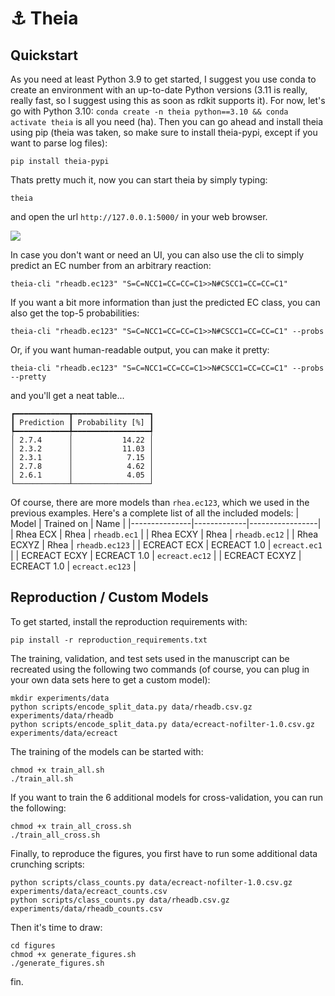 # :anchor: Theia

<!-- - <a href="#Quickstart">Quickstart</a>
- <a href="#Quickstart">Colab</a> -->

## Quickstart
As you need at least Python 3.9 to get started, I suggest you use conda to create an environment with an up-to-date Python versions (3.11 is really, really fast, so I suggest using this as soon as rdkit supports it). For now, let's go with Python 3.10: `conda create -n theia python==3.10 && conda activate theia` is all you need (ha). Then you can go ahead and install theia using pip (theia was taken, so make sure to install theia-pypi, except if you want to parse log files):
```
pip install theia-pypi
```
Thats pretty much it, now you can start theia by simply typing:
```
theia
```
and open the url `http://127.0.0.1:5000/` in your web browser. 

<img src="https://github.com/daenuprobst/theia/raw/main/img/demo.gif">

In case you don't want or need an UI, you can also use the cli to simply predict an EC number from an arbitrary reaction:
```
theia-cli "rheadb.ec123" "S=C=NCC1=CC=CC=C1>>N#CSCC1=CC=CC=C1"
```
If you want a bit more information than just the predicted EC class, you can also get the top-5 probabilities:
```
theia-cli "rheadb.ec123" "S=C=NCC1=CC=CC=C1>>N#CSCC1=CC=CC=C1" --probs
```
Or, if you want human-readable output, you can make it pretty:
```
theia-cli "rheadb.ec123" "S=C=NCC1=CC=CC=C1>>N#CSCC1=CC=CC=C1" --probs --pretty
```
and you'll get a neat table...
```
┏━━━━━━━━━━━━┳━━━━━━━━━━━━━━━━━┓
┃ Prediction ┃ Probability [%] ┃
┡━━━━━━━━━━━━╇━━━━━━━━━━━━━━━━━┩
│ 2.7.4      │           14.22 │
│ 2.3.2      │           11.03 │
│ 2.3.1      │            7.15 │
│ 2.7.8      │            4.62 │
│ 2.6.1      │            4.05 │
└────────────┴─────────────────┘
```
Of course, there are more models than `rhea.ec123`, which we used in the previous examples. Here's a complete list of all the included models:
| Model         | Trained on  | Name            |
|---------------|-------------|-----------------|
| Rhea ECX      | Rhea        | `rheadb.ec1`    |
| Rhea ECXY     | Rhea        | `rheadb.ec12`   |
| Rhea ECXYZ    | Rhea        | `rheadb.ec123`  |
| ECREACT ECX   | ECREACT 1.0 | `ecreact.ec1`   |
| ECREACT ECXY  | ECREACT 1.0 | `ecreact.ec12`  |
| ECREACT ECXYZ | ECREACT 1.0 | `ecreact.ec123` |

<!-- ## Colab
You can also give the API a spin in this Google colab notebook. -->

## Reproduction / Custom Models
To get started, install the reproduction requirements with:
```
pip install -r reproduction_requirements.txt
```
The training, validation, and test sets used in the manuscript can be recreated using the following two commands (of course, you can plug in your own data sets here to get a custom model):
```
mkdir experiments/data
python scripts/encode_split_data.py data/rheadb.csv.gz experiments/data/rheadb
python scripts/encode_split_data.py data/ecreact-nofilter-1.0.csv.gz experiments/data/ecreact
```
The training of the models can be started with:
```
chmod +x train_all.sh
./train_all.sh
```
If you want to train the 6 additional models for cross-validation, you can run the following:
```
chmod +x train_all_cross.sh
./train_all_cross.sh
```
Finally, to reproduce the figures, you first have to run some additional data crunching scripts:
```
python scripts/class_counts.py data/ecreact-nofilter-1.0.csv.gz experiments/data/ecreact_counts.csv
python scripts/class_counts.py data/rheadb.csv.gz experiments/data/rheadb_counts.csv
```
Then it's time to draw:
```
cd figures
chmod +x generate_figures.sh
./generate_figures.sh
```
fin.